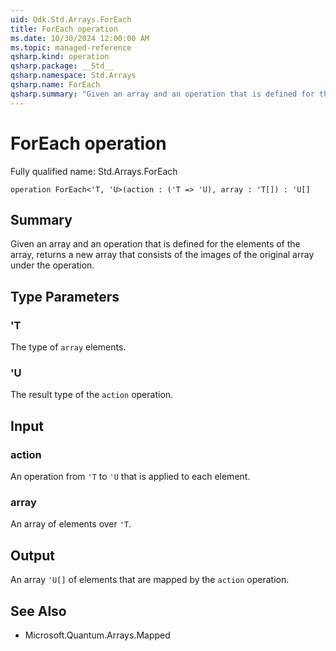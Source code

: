 ```yaml
---
uid: Qdk.Std.Arrays.ForEach
title: ForEach operation
ms.date: 10/30/2024 12:00:00 AM
ms.topic: managed-reference
qsharp.kind: operation
qsharp.package: __Std__
qsharp.namespace: Std.Arrays
qsharp.name: ForEach
qsharp.summary: "Given an array and an operation that is defined for the elements of the array, returns a new array that consists of the images of the original array under the operation."
---
```


# ForEach operation

Fully qualified name: Std.Arrays.ForEach

```qsharp
operation ForEach<'T, 'U>(action : ('T => 'U), array : 'T[]) : 'U[]
```

## Summary
Given an array and an operation that is defined
for the elements of the array, returns a new array that consists
of the images of the original array under the operation.

## Type Parameters
### 'T
The type of `array` elements.
### 'U
The result type of the `action` operation.

## Input
### action
An operation from `'T` to `'U` that is applied to each element.
### array
An array of elements over `'T`.

## Output
An array `'U[]` of elements that are mapped by the `action` operation.

## See Also
- Microsoft.Quantum.Arrays.Mapped
